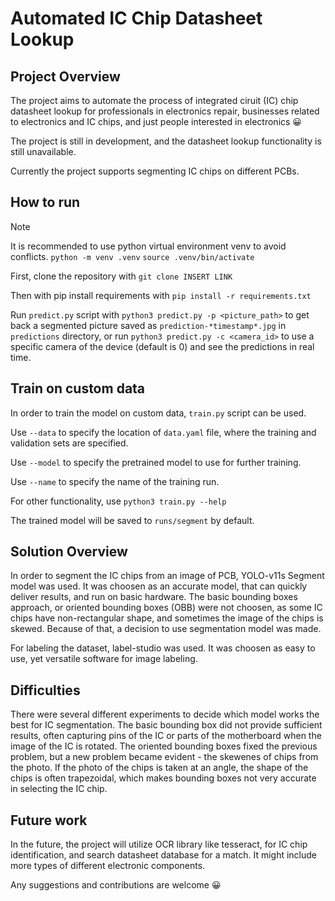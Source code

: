 # Automated IC Chip Datasheet Lookup

## Project Overview

The project aims to automate the process of integrated ciruit (IC) chip datasheet lookup for professionals in electronics repair, businesses related to electronics and IC chips, and just people interested in electronics 😀

The project is still in development, and the datasheet lookup functionality is still unavailable.

Currently the project supports segmenting IC chips on different PCBs.

## How to run

> [!NOTE]
> It is recommended to use python virtual environment venv to avoid conflicts.
> `python -m venv .venv`
> `source .venv/bin/activate`

First, clone the repository with `git clone INSERT LINK`

Then with pip install requirements with `pip install -r requirements.txt`

Run `predict.py` script with `python3 predict.py -p <picture_path>` to get back a segmented picture saved as `prediction-*timestamp*.jpg` in `predictions` directory, or run `python3 predict.py -c <camera_id>` to use a specific camera of the device (default is 0) and see the predictions in real time.

## Train on custom data

In order to train the model on custom data, `train.py` script can be used.

Use `--data` to specify the location of `data.yaml` file, where the training and validation sets are specified.

Use `--model` to specify the pretrained model to use for further training.

Use `--name` to specify the name of the training run.

For other functionality, use `python3 train.py --help`

The trained model will be saved to `runs/segment` by default.

## Solution Overview

In order to segment the IC chips from an image of PCB, YOLO-v11s Segment model was used. It was choosen as an accurate model, that can quickly deliver results, and run on basic hardware. The basic bounding boxes approach, or oriented bounding boxes (OBB) were not choosen, as some IC chips have non-rectangular shape, and sometimes the image of the chips is skewed. Because of that, a decision to use segmentation model was made.

For labeling the dataset, label-studio was used. It was choosen as easy to use, yet versatile software for image labeling.

## Difficulties

There were several different experiments to decide which model works the best for IC segmentation. The basic bounding box did not provide sufficient results, often capturing pins of the IC or parts of the motherboard when the image of the IC is rotated. The oriented bounding boxes fixed the previous problem, but a new problem became evident - the skewenes of chips from the photo. If the photo of the chips is taken at an angle, the shape of the chips is often trapezoidal, which makes bounding boxes not very accurate in selecting the IC chip.

## Future work

In the future, the project will utilize OCR library like tesseract, for IC chip identification, and search datasheet database for a match. It might include more types of different electronic components.

Any suggestions and contributions are welcome 😀